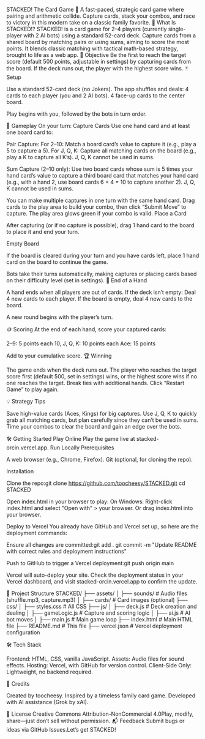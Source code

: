 STACKED! The Card Game 🎴
A fast-paced, strategic card game where pairing and arithmetic collide. Capture cards, stack your combos, and race to victory in this modern take on a classic family favorite.
🧠 What Is STACKED!?
STACKED! is a card game for 2–4 players (currently single-player with 2 AI bots) using a standard 52-card deck. Capture cards from a shared board by matching pairs or using sums, aiming to score the most points. It blends classic matching with tactical math-based strategy, brought to life as a web app.
🎯 Objective
Be the first to reach the target score (default 500 points, adjustable in settings) by capturing cards from the board. If the deck runs out, the player with the highest score wins.
🃏 Setup

Use a standard 52-card deck (no Jokers).
The app shuffles and deals:
4 cards to each player (you and 2 AI bots).
4 face-up cards to the center board.


Play begins with you, followed by the bots in turn order.

🔁 Gameplay
On your turn:
Capture Cards
Use one hand card and at least one board card to:

Pair Capture:
For 2–10: Match a board card’s value to capture it (e.g., play a 5 to capture a 5).
For J, Q, K: Capture all matching cards on the board (e.g., play a K to capture all K’s). J, Q, K cannot be used in sums.


Sum Capture (2–10 only):
Use two board cards whose sum is 5 times your hand card’s value to capture a third board card that matches your hand card (e.g., with a hand 2, use board cards 6 + 4 = 10 to capture another 2).
J, Q, K cannot be used in sums.



You can make multiple captures in one turn with the same hand card. Drag cards to the play area to build your combo, then click “Submit Move” to capture. The play area glows green if your combo is valid.
Place a Card

After capturing (or if no capture is possible), drag 1 hand card to the board to place it and end your turn.

Empty Board

If the board is cleared during your turn and you have cards left, place 1 hand card on the board to continue the game.

Bots take their turns automatically, making captures or placing cards based on their difficulty level (set in settings).
🛑 End of a Hand

A hand ends when all players are out of cards.
If the deck isn’t empty:
Deal 4 new cards to each player.
If the board is empty, deal 4 new cards to the board.


A new round begins with the player’s turn.

🪙 Scoring
At the end of each hand, score your captured cards:

2–9: 5 points each
10, J, Q, K: 10 points each
Ace: 15 points

Add to your cumulative score.
🏆 Winning

The game ends when the deck runs out.
The player who reaches the target score first (default 500, set in settings) wins, or the highest score wins if no one reaches the target.
Break ties with additional hands.
Click “Restart Game” to play again.

💡 Strategy Tips

Save high-value cards (Aces, Kings) for big captures.
Use J, Q, K to quickly grab all matching cards, but plan carefully since they can’t be used in sums.
Time your combos to clear the board and gain an edge over the bots.

🛠️ Getting Started
Play Online
Play the game live at stacked-orcin.vercel.app.
Run Locally
Prerequisites

A web browser (e.g., Chrome, Firefox).
Git (optional, for cloning the repo).

Installation

Clone the repo:git clone https://github.com/toocheesy/STACKED.git
cd STACKED


Open index.html in your browser to play:
On Windows: Right-click index.html and select "Open with" > your browser.
Or drag index.html into your browser.



Deploy to Vercel
You already have GitHub and Vercel set up, so here are the deployment commands:

Ensure all changes are committed:git add .
git commit -m "Update README with correct rules and deployment instructions"


Push to GitHub to trigger a Vercel deployment:git push origin main


Vercel will auto-deploy your site. Check the deployment status in your Vercel dashboard, and visit stacked-orcin.vercel.app to confirm the update.

📂 Project Structure
STACKED/
├── assets/
│   ├── sounds/         # Audio files (shuffle.mp3, capture.mp3)
│   ├── cards/          # Card images (optional)
├── css/
│   ├── styles.css      # All CSS
├── js/
│   ├── deck.js         # Deck creation and dealing
│   ├── gameLogic.js    # Capture and scoring logic
│   ├── ai.js           # AI bot moves
│   ├── main.js         # Main game loop
├── index.html          # Main HTML file
├── README.md           # This file
├── vercel.json         # Vercel deployment configuration

🛠️ Tech Stack

Frontend: HTML, CSS, vanilla JavaScript.
Assets: Audio files for sound effects.
Hosting: Vercel, with GitHub for version control.
Client-Side Only: Lightweight, no backend required.

👑 Credits

Created by toocheesy.
Inspired by a timeless family card game.
Developed with AI assistance (Grok by xAI).

📄 License
Creative Commons Attribution-NonCommercial 4.0Play, modify, share—just don’t sell without permission.
📬 Feedback
Submit bugs or ideas via GitHub Issues.Let’s get STACKED!
